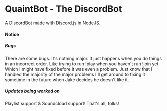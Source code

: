 # QuaintBot - The DiscordBot
A DiscordBot made with Discord.js in NodeJS.


#### Notice

##### Bugs

There are some bugs. It's nothing major. It just happens when you do things in an incorrect order. Like trying to run !play when you haven't run !join yet. Which I might have fixed before it was even a problem. Just know that I handled the majority of the major problems I'll get around to fixing it sometime in the future when Jake decides he doesn't like it.

##### Updates being worked on

Playlist support & Soundcloud support! That's all, folks!